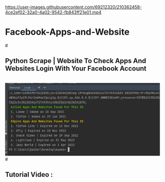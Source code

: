 

https://user-images.githubusercontent.com/69212320/210362458-4ce2ef02-32a0-4a02-9542-fb843ff21e01.mp4

# Facebook-Apps-and-Website
#<h2>Python Scrape | Website To Check Apps And Websites Login With Your Facebook Account<br></h2>
<br><img src="image.jpg"><br>
#<h2>Tutorial Video : <br></h2>
